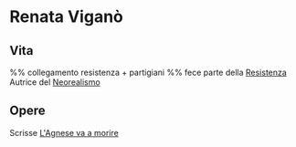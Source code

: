 # Renata Viganò
## Vita
%% collegamento resistenza + partigiani %%
fece parte della [Resistenza](Resistenza.md)
Autrice del [Neorealismo](Neorealismo.md)

## Opere
Scrisse [L'Agnese va a morire](L'Agnese%20va%20a%20morire.md)